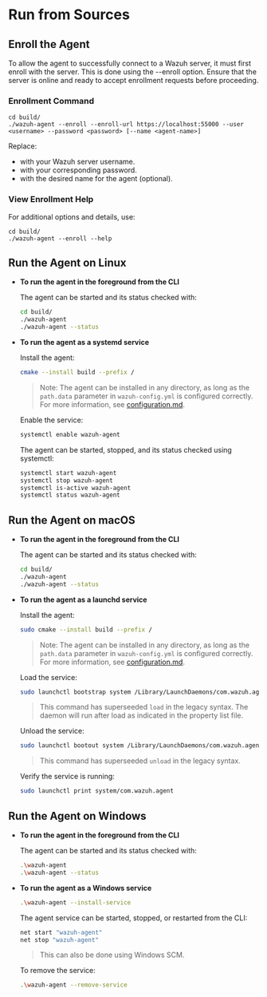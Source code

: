 # Run from Sources

## Enroll the Agent

To allow the agent to successfully connect to a Wazuh server, it must first enroll with the server. This is done using the --enroll option.
Ensure that the server is online and ready to accept enrollment requests before proceeding.

### Enrollment Command

```
cd build/
./wazuh-agent --enroll --enroll-url https://localhost:55000 --user <username> --password <password> [--name <agent-name>]
```

Replace:

* <username> with your Wazuh server username.
* <password> with your corresponding password.
* <agent-name> with the desired name for the agent (optional).

### View Enrollment Help

For additional options and details, use:

```
cd build/
./wazuh-agent --enroll --help
```

## Run the Agent on Linux

- **To run the agent in the foreground from the CLI**

    The agent can be started and its status checked with:

    ```bash
    cd build/
    ./wazuh-agent
    ./wazuh-agent --status
    ```

- **To run the agent as a systemd service**

    Install the agent:

    ```bash
    cmake --install build --prefix /
    ```

    > Note: The agent can be installed in any directory, as long as the `path.data` parameter in `wazuh-config.yml` is configured correctly. For more information, see [configuration.md](../ref/configuration.md#agent).

    Enable the service:

    ```bash
    systemctl enable wazuh-agent
    ```

    The agent can be started, stopped, and its status checked using systemctl:

    ```bash
    systemctl start wazuh-agent
    systemctl stop wazuh-agent
    systemctl is-active wazuh-agent
    systemctl status wazuh-agent
    ```

## Run the Agent on macOS

- **To run the agent in the foreground from the CLI**

    The agent can be started and its status checked with:

    ```bash
    cd build/
    ./wazuh-agent
    ./wazuh-agent --status
    ```

- **To run the agent as a launchd service**

    Install the agent:

    ```bash
    sudo cmake --install build --prefix /
    ```

    > Note: The agent can be installed in any directory, as long as the `path.data` parameter in `wazuh-config.yml` is configured correctly. For more information, see [configuration.md](../ref/configuration.md#agent).

    Load the service:

    ```bash
    sudo launchctl bootstrap system /Library/LaunchDaemons/com.wazuh.agent.plist
    ```

    > This command has superseeded `load` in the legacy syntax. The daemon will run after load as indicated
    in the property list file.

    Unload the service:

    ```bash
    sudo launchctl bootout system /Library/LaunchDaemons/com.wazuh.agent.plist
    ```

    > This command has superseeded `unload` in the legacy syntax.

    Verify the service is running:

    ```bash
    sudo launchctl print system/com.wazuh.agent
    ```

## Run the Agent on Windows

- **To run the agent in the foreground from the CLI**

    The agent can be started and its status checked with:

    ```bash
    .\wazuh-agent
    .\wazuh-agent --status
    ```

- **To run the agent as a Windows service**

    ```bash
    .\wazuh-agent --install-service
    ```

    The agent service can be started, stopped, or restarted from the CLI:

    ```bash
    net start "wazuh-agent"
    net stop "wazuh-agent"
    ```

    > This can also be done using Windows SCM.

    To remove the service:

    ```bash
    .\wazuh-agent --remove-service
    ```
